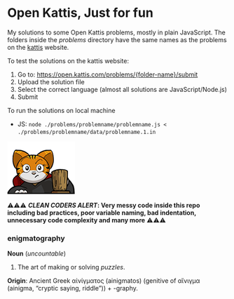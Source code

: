 # Open Kattis, Just for fun

My solutions to some Open Kattis problems, mostly in plain JavaScript. The folders inside the _problems_ directory have the same names as the problems on the [kattis](https://open.kattis.com) website. 

To test the solutions on the kattis website:
1. Go to: https://open.kattis.com/problems/{folder-name}/submit
2. Upload the solution file
3. Select the correct language (almost all solutions are JavaScript/Node.js)
4. Submit

To run the solutions on local machine
- JS: `node ./problems/problemname/problemname.js < ./problems/problemname/data/problemname.1.in`

![kattis logo](/assets/kattis-site-logo.png)

⚠️⚠️⚠️ **_CLEAN CODERS ALERT_: Very messy code inside this repo including bad practices, poor variable naming, bad indentation, unnecessary code complexity and many more** ⚠️⚠️⚠️

### enigmatography
**Noun** (_uncountable_)
1. The art of making or solving _puzzles_.

**Origin**: Ancient Greek αἰνίγματος (ainigmatos) (genitive of αἴνιγμα (ainigma, “cryptic saying, riddle”)) +‎ -graphy.
